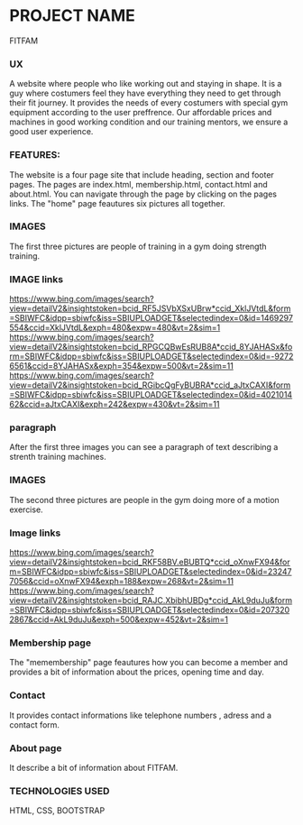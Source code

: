 # PROJECT NAME

FITFAM

### UX
A website where people who like working out and staying in shape.
It is a guy where costumers feel they have everything they need to get through their fit journey.
It provides the needs of every costumers with special gym equipment according to the user preffrence.
Our affordable prices and machines in good working condition and our training mentors, we ensure a good
user experience.

### FEATURES:

The website is a four page site that include heading, section and footer pages.
The pages are index.html, membership.html, contact.html and about.html.
You can navigate through the page by clicking on the pages links.
The "home" page feautures six pictures all together.

### IMAGES
The first three pictures are people of training in a gym doing strength training.

### IMAGE links
https://www.bing.com/images/search?view=detailV2&insightstoken=bcid_RF5JSVbXSxUBrw*ccid_XklJVtdL&form=SBIWFC&idpp=sbiwfc&iss=SBIUPLOADGET&selectedindex=0&id=1469297554&ccid=XklJVtdL&exph=480&expw=480&vt=2&sim=1
https://www.bing.com/images/search?view=detailV2&insightstoken=bcid_RPGCQBwEsRUB8A*ccid_8YJAHASx&form=SBIWFC&idpp=sbiwfc&iss=SBIUPLOADGET&selectedindex=0&id=-92726561&ccid=8YJAHASx&exph=354&expw=500&vt=2&sim=11
https://www.bing.com/images/search?view=detailV2&insightstoken=bcid_RGibcQgFyBUBRA*ccid_aJtxCAXI&form=SBIWFC&idpp=sbiwfc&iss=SBIUPLOADGET&selectedindex=0&id=402101462&ccid=aJtxCAXI&exph=242&expw=430&vt=2&sim=11

### paragraph
After the first three images you can see a paragraph of text describing a strenth training machines.

### IMAGES
The second three pictures are people in the gym doing more of a motion exercise.

### Image links
https://www.bing.com/images/search?view=detailV2&insightstoken=bcid_RKF58BV.eBUBTQ*ccid_oXnwFX94&form=SBIWFC&idpp=sbiwfc&iss=SBIUPLOADGET&selectedindex=0&id=232477056&ccid=oXnwFX94&exph=188&expw=268&vt=2&sim=11
https://www.bing.com/images/search?view=detailV2&insightstoken=bcid_RAJC.XbibhUBDg*ccid_AkL9duJu&form=SBIWFC&idpp=sbiwfc&iss=SBIUPLOADGET&selectedindex=0&id=2073202867&ccid=AkL9duJu&exph=500&expw=452&vt=2&sim=1

### Membership page
The "memembership" page feautures how you can become a member and provides a bit of information about the prices,
 opening time and day.

### Contact
It provides contact informations like telephone numbers , adress and a contact form.

### About page
It describe a bit of information about FITFAM.

### TECHNOLOGIES USED
 HTML, CSS, BOOTSTRAP

